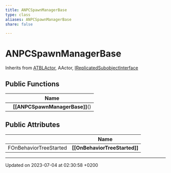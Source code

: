 ```yaml
---
title: ANPCSpawnManagerBase
type: class
aliases: ANPCSpawnManagerBase
share: false

---
```


# ANPCSpawnManagerBase





Inherits from [ATBLActor](/docs/SDK/Source/Classes/classATBLActor.md), AActor, [IReplicatedSubobjectInterface](/docs/SDK/Source/Classes/classIReplicatedSubobjectInterface.md)

## Public Functions

|                | Name           |
| -------------- | -------------- |
| | **[[ANPCSpawnManagerBase]]**() |

## Public Attributes

|                | Name           |
| -------------- | -------------- |
| FOnBehaviorTreeStarted | **[[OnBehaviorTreeStarted]]**  |

-------------------------------

Updated on 2023-07-04 at 02:30:58 +0200
